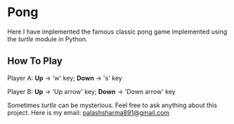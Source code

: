 # Pong
Here I have implemented the famous classic pong game implemented using the *turtle* module in Python.

## How To Play
Player A: **Up** -> 'w' key; **Down** -> 's' key

Player B: **Up** -> 'Up arrow' key; **Down** -> 'Down arrow' key

Sometimes *turtle* can be mysterious. Feel free to ask anything about this project. Here is my email: palashsharma891@gmail.com
